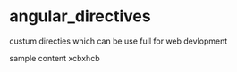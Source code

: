 # angular_directives
custum directies which can be use full for web devlopment 

sample content xcbxhcb
